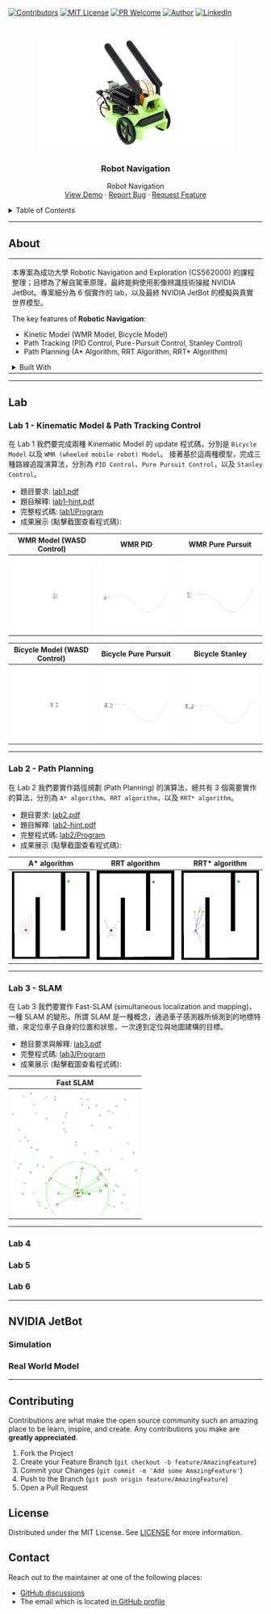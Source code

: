 <!--
*** Thanks for checking out the Robotic-Navigation. If you have a suggestion
*** that would make this better, please fork the repo and create a pull request
*** or simply open an issue with the tag "enhancement".
*** Thanks again! Now go create something AMAZING! :D
***
*** To avoid retyping too much info. Do a search and replace for the following:
*** github_username (that is "windsuzu"), repo_name (that is "Robotic-Navigation"), Robot Navigation, project_description
-->

<!-- [![Issues][issues-shield]][issues-url] -->
[![Contributors][contributors-shield]][contributors-url]
[![MIT License][license-shield]][license-url]
[![PR Welcome][pr-welcome-shield]](#contributing)
[![Author][author-shield]][author-url]
[![LinkedIn][linkedin-shield]][linkedin-url]


<!-- PROJECT LOGO -->
<br />
<p align="center">
  <a href="https://github.com/windsuzu/Robotic-Navigation">
    <img src="images/jetbot.png" alt="Logo" height=220>
  </a>

  <h3 align="center">Robot Navigation</h3>

  <p align="center">
    Robot Navigation
    <br />
    <a href="https://github.com/windsuzu/Robotic-Navigation">View Demo</a>
    ·
    <a href="https://github.com/windsuzu/Robotic-Navigation/issues">Report Bug</a>
    ·
    <a href="https://github.com/windsuzu/Robotic-Navigation/issues">Request Feature</a>
  </p>
</p>


<details>
<summary>Table of Contents</summary>

* [About](#about)
* [Lab](#lab)
  * [Lab 1 - Kinematic Model & Path Tracking Control](#lab-1---kinematic-model--path-tracking-control)
  * [Lab 2 - Path Planning](#lab-2---path-planning)
  * [Lab 3 - SLAM](#lab-3---slam)
  * [Lab 4](#lab-4)
  * [Lab 5](#lab-5)
  * [Lab 6](#lab-6)
* [NVIDIA JetBot](#nvidia-jetbot)
  * [Simulation](#simulation)
  * [Real World Model](#real-world-model)
* [Contributing](#contributing)
* [License](#license)
* [Contact](#contact)

</details>

---

<!-- ABOUT THE PROJECT -->
## About

<table>
<tr>
<td>

本專案為成功大學  Robotic Navigation and Exploration (CS562000) 的課程整理；目標為了解自駕車原理，最終能夠使用影像辨識技術操縱 NVIDIA JetBot。專案細分為 6 個實作的 lab，以及最終 NVIDIA JetBot 的模擬與真實世界模型。

The key features of **Robotic Navigation**:

- Kinetic Model (WMR Model, Bicycle Model)
- Path Tracking (PID Control, Pure-Pursuit Control, Stanley Control)
- Path Planning (A* Algorithm, RRT Algorithm, RRT* Algorithm)


<details close>
<summary>Built With</summary>
<br>

* Python 3
* OpenCV 2
* Numpy
* PyTorch

</details>

</td>
</tr>
</table>

---

## Lab

### Lab 1 - Kinematic Model & Path Tracking Control

在 Lab 1 我們要完成兩種 Kinematic Model 的 update 程式碼，分別是 `Bicycle Model` 以及 `WMR (wheeled mobile robot) Model`。 接著基於這兩種模型，完成三種路線追蹤演算法，分別為 `PID Control`、`Pure Pursuit Control`，以及 `Stanley Control`。

- 題目要求: [lab1.pdf](lab1/lab1.pdf)
- 題目解釋: [lab1-hint.pdf](lab1/lab1_hint.pdf)
- 完整程式碼: [lab1/Program](lab1/program/)
- 成果展示 (點擊截圖查看程式碼): 

| WMR Model (WASD Control)                                                     | WMR PID                                                                               | WMR Pure Pursuit                                                                                        |
| ---------------------------------------------------------------------------- | ------------------------------------------------------------------------------------- | ------------------------------------------------------------------------------------------------------- |
| [<img src="images/lab1/wmr_model.gif" width=250>](lab1/program/wmr_model.py) | [<img src="images/lab1/wmr_pid.gif" width=250>](lab1/program/PathTracking/wmr_pid.py) | [<img src="images/lab1/wmr_pure_pursuit.gif" width=250>](lab1/program/PathTracking/wmr_pure_pursuit.py) |

| Bicycle Model (WASD Control)                                                         | Bicycle Pure Pursuit                                                                                            | Bicycle Stanley                                                                                       |
| ------------------------------------------------------------------------------------ | --------------------------------------------------------------------------------------------------------------- | ----------------------------------------------------------------------------------------------------- |
| [<img src="images/lab1/bicycle_model.gif" width=250>](lab1/program/bicycle_model.py) | [<img src="images/lab1/bicycle_pure_pursuit.gif" width=250>](lab1/program/PathTracking/bicycle_pure_pursuit.py) | [<img src="images/lab1/bicycle_stanley.gif" width=250>](lab1/program/PathTracking/bicycle_stanley.py) |

---

### Lab 2 - Path Planning

在 Lab 2 我們要實作路徑規劃 (Path Planning) 的演算法，總共有 3 個需要實作的算法，分別為 `A* algorithm`、`RRT algorithm`，以及 `RRT* algorithm`。

- 題目要求: [lab2.pdf](lab2/lab2.pdf)
- 題目解釋: [lab2-hint.pdf](lab2/lab2_hint.pdf)
- 完整程式碼: [lab2/Program](lab2/program/)
- 成果展示 (點擊截圖查看程式碼): 

| A* algorithm                                                                          | RRT algorithm                                                                 | RRT* algorithm                                                                          |
| ------------------------------------------------------------------------------------- | ----------------------------------------------------------------------------- | --------------------------------------------------------------------------------------- |
| [<img src="images/lab2/a_star.gif" width=250>](lab2/program/PathPlanning/dijkstra.py) | [<img src="images/lab2/rrt.gif" width=250>](lab2/program/PathPlanning/rrt.py) | [<img src="images/lab2/rrt_star.gif" width=250>](lab2/program/PathPlanning/rrt_star.py) |

---

### Lab 3 - SLAM

在 Lab 3 我們要實作 Fast-SLAM (simultaneous localization and mapping)，一種 SLAM 的變形。所謂 SLAM 是一種概念，通過車子感測器所偵測到的地標特徵，來定位車子自身的位置和狀態，一次達到定位與地圖建構的目標。

- 題目要求與解釋: [lab3.pdf](lab3/lab3.pdf)
- 完整程式碼: [lab3/Program](lab3/program/)
- 成果展示 (點擊截圖查看程式碼): 

| Fast SLAM                                                                        |
| -------------------------------------------------------------------------------- |
| [<img src="images/lab3/fast_slam.gif" width=250>](lab3/program/fast_slam_lab.py) |

---

### Lab 4


### Lab 5


### Lab 6

---

## NVIDIA JetBot

### Simulation



### Real World Model

---

## Contributing

Contributions are what make the open source community such an amazing place to be learn, inspire, and create. Any contributions you make are **greatly appreciated**.

1. Fork the Project
2. Create your Feature Branch (`git checkout -b feature/AmazingFeature`)
3. Commit your Changes (`git commit -m 'Add some AmazingFeature'`)
4. Push to the Branch (`git push origin feature/AmazingFeature`)
5. Open a Pull Request

## License

Distributed under the MIT License. See [LICENSE](https://github.com/windsuzu/Robotic-Navigation/blob/main/LICENSE) for more information.

## Contact

Reach out to the maintainer at one of the following places:

* [GitHub discussions](https://github.com/windsuzu/Robotic-Navigation/discussions)
* The email which is located [in GitHub profile](https://github.com/windsuzu)

[contributors-shield]: https://img.shields.io/github/contributors/windsuzu/Robotic-Navigation.svg?style=for-the-badge
[contributors-url]: https://github.com/windsuzu/Robotic-Navigation/graphs/contributors
[issues-shield]: https://img.shields.io/github/issues/windsuzu/Robotic-Navigation.svg?style=for-the-badge
[issues-url]: https://github.com/windsuzu/Robotic-Navigation/issues
[license-shield]: https://img.shields.io/github/license/windsuzu/Robotic-Navigation.svg?style=for-the-badge&label=license
[license-url]: https://github.com/windsuzu/Robotic-Navigation/blob/main/LICENSE.txt
[linkedin-shield]: https://img.shields.io/badge/-LinkedIn-black.svg?style=for-the-badge&logo=linkedin&colorB=555
[linkedin-url]: https://linkedin.com/in/windsuzu
[pr-welcome-shield]: https://shields.io/badge/PRs-Welcome-ff69b4?style=for-the-badge
[author-shield]: https://shields.io/badge/Made_with_%E2%9D%A4_by-windsuzu-F4A92F?style=for-the-badge
[author-url]: https://github.com/windsuzu